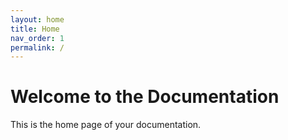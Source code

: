 ```yaml
---
layout: home
title: Home
nav_order: 1
permalink: /
---
```


# Welcome to the Documentation

This is the home page of your documentation.